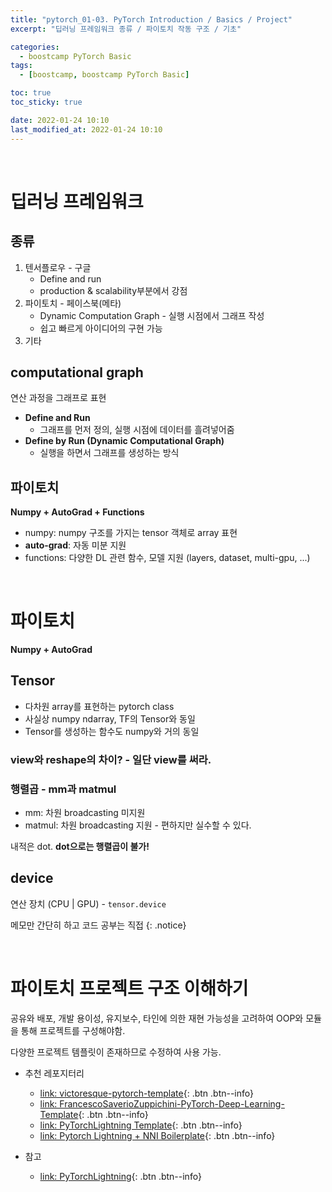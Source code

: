 ```yaml
---
title: "pytorch_01-03. PyTorch Introduction / Basics / Project"
excerpt: "딥러닝 프레임워크 종류 / 파이토치 작동 구조 / 기초"

categories:
  - boostcamp PyTorch Basic
tags:
  - [boostcamp, boostcamp PyTorch Basic]

toc: true
toc_sticky: true

date: 2022-01-24 10:10
last_modified_at: 2022-01-24 10:10
---
```

<br>

# 딥러닝 프레임워크

## 종류
1. 텐서플로우 - 구글
    * Define and run
    * production & scalability부분에서 강점
2. 파이토치 - 페이스북(메타)
    * Dynamic Computation Graph - 실행 시점에서 그래프 작성
    * 쉽고 빠르게 아이디어의 구현 가능
3. 기타

## computational graph
연산 과정을 그래프로 표현

* **Define and Run**
  * 그래프를 먼저 정의, 실행 시점에 데이터를 흘려넣어줌
* **Define by Run (Dynamic Computational Graph)**
  * 실행을 하면서 그래프를 생성하는 방식

## 파이토치

**Numpy + AutoGrad + Functions**

* numpy: numpy 구조를 가지는 tensor 객체로 array 표현
* **auto-grad**: 자동 미분 지원
* functions: 다양한 DL 관련 함수, 모델 지원 (layers, dataset, multi-gpu, ...)

<br>

# 파이토치

**Numpy + AutoGrad**

## Tensor
* 다차원 array를 표현하는 pytorch class
* 사실상 numpy ndarray, TF의 Tensor와 동일
* Tensor를 생성하는 함수도 numpy와 거의 동일

### view와 reshape의 차이? - 일단 view를 써라.

### 행렬곱 - mm과 matmul
* mm: 차원 broadcasting 미지원
* matmul: 차원 broadcasting 지원 - 편하지만 실수할 수 있다. 

내적은 dot. **dot으로는 행렬곱이 불가!**

## device
연산 장치 (CPU | GPU) - `tensor.device`

메모만 간단히 하고 코드 공부는 직접
{: .notice}

<br>

# 파이토치 프로젝트 구조 이해하기

공유와 배포, 개발 용이성, 유지보수, 타인에 의한 재현 가능성을 고려하여 OOP와 모듈을 통해 프로젝트를 구성해야함.

다양한 프로젝트 템플릿이 존재하므로 수정하여 사용 가능. 

* 추천 레포지터리
  * [link: victoresque-pytorch-template](https://github.com/victoresque/pytorch-template){: .btn .btn--info}
  * [link: FrancescoSaverioZuppichini-PyTorch-Deep-Learning-Template](https://github.com/FrancescoSaverioZuppichini/PyTorch-Deep-Learning-Template){: .btn .btn--info}
  * [link: PyTorchLightning Template](https://github.com/PyTorchLightning/deep-learning-project-template){: .btn .btn--info}
  * [link: Pytorch Lightning + NNI Boilerplate](https://github.com/davinnovation/pytorch-boilerplate){: .btn .btn--info}

* 참고
  * [link: PyTorchLightning](https://www.pytorchlightning.ai/){: .btn .btn--info}
  